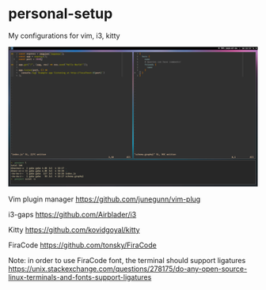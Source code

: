 # personal-setup
My configurations for vim, i3, kitty

![Deskot](https://github.com/GABAnich/personal-setup/blob/master/2020-07-04-163357_1918x1079_scrot.png)

Vim plugin manager https://github.com/junegunn/vim-plug

i3-gaps https://github.com/Airblader/i3

Kitty https://github.com/kovidgoyal/kitty

FiraCode https://github.com/tonsky/FiraCode

Note: in order to use FiraCode font, the terminal should support ligatures https://unix.stackexchange.com/questions/278175/do-any-open-source-linux-terminals-and-fonts-support-ligatures
